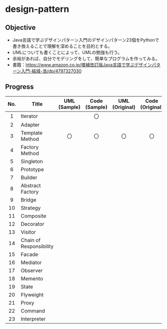 # design-pattern
## Objective
- Java言語で学ぶデザインパターン入門のデザインパターン23個をPythonで書き換えることで理解を深めることを目的とする。
- UMLについても書くことによって、UMLの勉強も行う。
- 余裕があれば、自分でモデリングをして、簡単なプログラムを作ってみる。
- 書籍：https://www.amazon.co.jp/増補改訂版Java言語で学ぶデザインパターン入門-結城-浩/dp/4797327030
## Progress
| No. | Title | UML (Sample) | Code (Sample) | UML (Original) | Code (Original) |
| :---: | --- | :---: | :---: | :---: | :---: |
| 1 | Iterator |  | 〇 |  |  |
| 2 | Adapter |  |  |  |  |
| 3 | Template Method | 〇 | 〇 | 〇 | 〇 |
| 4 | Factory Method |  |  |  |  |
| 5 | Singleton |  |  |  |  |
| 6 | Prototype |  |  |  |  |
| 7 | Builder |  |  |  |  |
| 8 | Abstract Factory |  |  |  |  |
| 9 | Bridge |  |  |  |  |
| 10 | Strategy |  |  |  |  |
| 11 | Composite |  |  |  |  |
| 12 | Decorator |  |  |  |  |
| 13 | Visitor |  |  |  |  |
| 14 | Chain of Responsibility |  |  |  |  |
| 15 | Facade |  |  |  |  |
| 16 | Mediator |  |  |  |  |
| 17 | Observer |  |  |  |  |
| 18 | Memento |  |  |  |  |
| 19 | State |  |  |  |  |
| 20 | Flyweight |  |  |  |  |
| 21 | Proxy |  |  |  |  |
| 22 | Command |  |  |  |  |
| 23 | Interpreter |  |  |  |  |
